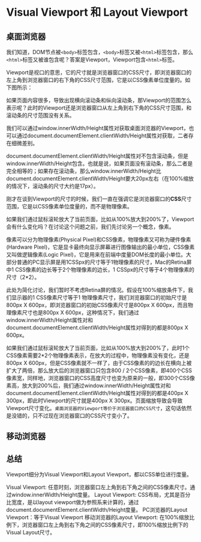 ﻿
# Visual Viewport 和 Layout Viewport

## 桌面浏览器
我们知道，DOM节点被`<body>`标签包含，`<body>`标签又被`<html>`标签包含，那么`<html>`标签又被谁包含呢？答案是Viewport，Viewport包含`<html>`标签。

Viewport是视口的意思，它的尺寸就是浏览器窗口的CSS尺寸，即浏览器窗口的左上角到浏览器窗口的右下角的CSS尺寸范围，它是以CSS像素单位度量的。如下图所示：

如果页面内容很多，导致出现横向滚动条和纵向滚动条，那Viewport的范围怎么表示呢？此时的Viewport还是浏览器窗口从左上角到右下角的CSS尺寸范围，和滚动条的尺寸范围没有关系。

我们可以通过window.innerWidth/Height属性对获取桌面浏览器的Viewport，也可以通过document.documentElement.clientWidth/Height属性对获取，二者存在细微差别。

document.documentElement.clientWidth/Height属性对不包含滚动条，但是window.innerWidth/Height包含。也就是说，如果页面没有滚动条，那么二者是完全相等的；如果存在滚动条，那么window.innerWidth/Height比document.documentElement.clientWidth/Height要大20px左右（在100%缩放的情况下，滚动条的尺寸大约是17px）。

刚才在谈到Viewport的尺寸的时候，我们一直在强调它是浏览器窗口的**CSS**尺寸范围，它是以CSS像素单位度量的，而不是物理像素。

如果我们通过鼠标滚轮放大了当前页面，比如从100%放大到200%了，Viewport会有什么变化吗？在讨论这个问题之前，我们先讨论另一个概念，像素。

像素可以分为物理像素(Physical Pixel)和CSS像素，物理像素又可称为硬件像素(Hardware Pixel)，它是显卡最终向显示屏幕进行图像输出的最小单位，CSS像素又叫做逻辑像素(Logic Pixel)，它是用来在前端中度量DOM长度的最小单位。大部分普通的PC显示屏是用1CSSpx的尺寸等于1物理像素的尺寸，Mac的Retina屏中1 CSS像素的边长等于2个物理像素的边长，1 CSSpx的尺寸等于4个物理像素的尺寸（2*2）。

此处为简化讨论，我们暂时不考虑Retina屏的情况。假设在100%缩放条件下，我们显示器的1 CSS像素尺寸等于1 物理像素尺寸，我们浏览器窗口的初始尺寸是800px X 600px，即浏览器窗口的初始CSS像素尺寸是800px X 600px，而且物理像素尺寸也是800px X 600px，这种情况下，我们通过window.innerWidth/Height属性对和document.documentElement.clientWidth/Height属性对得到的都是800px X 600px。

如果我们通过鼠标滚轮放大了当前页面，比如从100%放大到200%了，此时1个CSS像素需要2*2个物理像素表示，在放大的过程中，物理像素没有变化，还是800px X 600px，但是CSS像素就不一样了，由于CSS像素的的边长在横向上被扩大了两倍，那么放大后的浏览器窗口只包含800 / 2个CSS像素，即400个CSS像素宽，同样地，浏览器窗口的CSS高度尺寸也变为原来的一般，即300个CSS像素高，放大到200%后，我们通过window.innerWidth/Height属性对和document.documentElement.clientWidth/Height属性对得到的都是400px X 300px，即此时Viewport的尺寸就是400px X 300px。页面缩放导致会导致Viewport尺寸变化。`桌面浏览器的Viewport等价于浏览器窗口的CSS尺寸`，这句话依然是没错的，只不过现在浏览器窗口的CSS尺寸变小了。

## 移动浏览器

## 总结
Viewport细分为Visual Viewport和Layout Viewport，都以CSS单位进行度量。

Visual Viewport: 任意时刻，浏览器窗口左上角到右下角之间的CSS像素尺寸。通过window.innerWidth/Height度量。
Layout Viewport: CSS布局，尤其是百分比宽度，是以layout viewport做为参照系来计算的，通过document.documentElement.clientWidth/Height度量。
 PC浏览器的Layout Viewport：等于Visual Viewport
 移动浏览器的Layout Viewport: 在100%缩放比例下，浏览器窗口左上角到右下角之间的CSS像素尺寸，即100%缩放比例下的Visual Layout尺寸。
